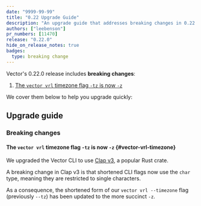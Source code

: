 ```yaml
---
date: "9999-99-99"
title: "0.22 Upgrade Guide"
description: "An upgrade guide that addresses breaking changes in 0.22.0"
authors: ["leebenson"]
pr_numbers: [11470]
release: "0.22.0"
hide_on_release_notes: true
badges:
  type: breaking change
---
```


Vector's 0.22.0 release includes **breaking changes**:

1. [The `vector vrl` timezone flag `-tz` is now `-z`](#vector-vrl-timezone)

We cover them below to help you upgrade quickly:

## Upgrade guide

### Breaking changes

#### The `vector vrl` timezone flag `-tz` is now `-z` {#vector-vrl-timezone}

We upgraded the Vector CLI to use [Clap v3](https://crates.io/crates/clap), a
popular Rust crate.

A breaking change in Clap v3 is that shortened CLI flags now use the `char`
type, meaning they are restricted to single characters.

As a consequence, the shortened form of our `vector vrl --timezone` flag
(previously `--tz`) has been updated to the more succinct `-z`.

